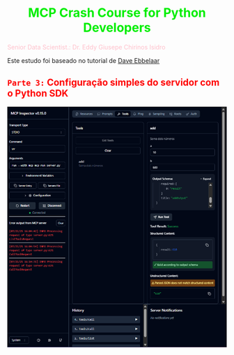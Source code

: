 # <h1 align="center"><font color="gree">MCP Crash Course for Python Developers</font></h1>

<font color="pink">Senior Data Scientist.: Dr. Eddy Giusepe Chirinos Isidro</font>

Este estudo foi baseado no tutorial de [Dave Ebbelaar]()


## <font color="red">`Parte 3:` Configuração simples do servidor com o Python SDK</font>






![](./running_only_server_DEV.png)











